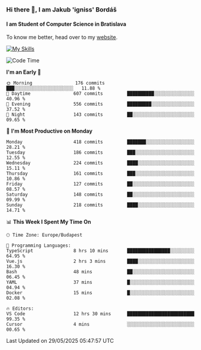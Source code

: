 ### Hi there 👋, I am Jakub 'igniss' Bordáš

#### I am Student of Computer Science in Bratislava
To know me better, head over to my [website](https://bordas.sk).

[![My Skills](https://skillicons.dev/icons?i=js,typescript,html,css,figma,svelte,vue,next,postgresql,nest,express,nodejs)](https://bordas.sk)


<!--START_SECTION:waka-->
![Code Time](http://img.shields.io/badge/Code%20Time-1%2C918%20hrs%2032%20mins-blue)

**I'm an Early 🐤** 

```text
🌞 Morning                176 commits         ███░░░░░░░░░░░░░░░░░░░░░░   11.88 % 
🌆 Daytime                607 commits         ██████████░░░░░░░░░░░░░░░   40.96 % 
🌃 Evening                556 commits         █████████░░░░░░░░░░░░░░░░   37.52 % 
🌙 Night                  143 commits         ██░░░░░░░░░░░░░░░░░░░░░░░   09.65 % 
```
📅 **I'm Most Productive on Monday** 

```text
Monday                   418 commits         ███████░░░░░░░░░░░░░░░░░░   28.21 % 
Tuesday                  186 commits         ███░░░░░░░░░░░░░░░░░░░░░░   12.55 % 
Wednesday                224 commits         ████░░░░░░░░░░░░░░░░░░░░░   15.11 % 
Thursday                 161 commits         ███░░░░░░░░░░░░░░░░░░░░░░   10.86 % 
Friday                   127 commits         ██░░░░░░░░░░░░░░░░░░░░░░░   08.57 % 
Saturday                 148 commits         ██░░░░░░░░░░░░░░░░░░░░░░░   09.99 % 
Sunday                   218 commits         ████░░░░░░░░░░░░░░░░░░░░░   14.71 % 
```


📊 **This Week I Spent My Time On** 

```text
🕑︎ Time Zone: Europe/Budapest

💬 Programming Languages: 
TypeScript               8 hrs 10 mins       ████████████████░░░░░░░░░   64.95 % 
Vue.js                   2 hrs 3 mins        ████░░░░░░░░░░░░░░░░░░░░░   16.30 % 
Bash                     48 mins             ██░░░░░░░░░░░░░░░░░░░░░░░   06.45 % 
YAML                     37 mins             █░░░░░░░░░░░░░░░░░░░░░░░░   04.94 % 
Docker                   15 mins             █░░░░░░░░░░░░░░░░░░░░░░░░   02.08 % 

🔥 Editors: 
VS Code                  12 hrs 30 mins      █████████████████████████   99.35 % 
Cursor                   4 mins              ░░░░░░░░░░░░░░░░░░░░░░░░░   00.65 % 
```


 Last Updated on 29/05/2025 05:47:57 UTC
<!--END_SECTION:waka-->
